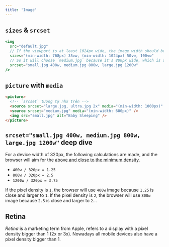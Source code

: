 ```yaml
---
title: 'Image'
---
```


## `sizes` & `srcset`

```jsx
<img
  src="default.jpg"
  // If the viewport is at least 1024px wide, the image width should be *above and close* to 50vw (512px)...
  sizes="(min-width: 768px) 35vw, (min-width: 1024px) 50vw, 100vw"
  // So it will choose `medium.jpg` because it's 800px wide, which is above and close to 512px
  srcset="small.jpg 400w, medium.jpg 800w, large.jpg 1200w"
/>
```

## `picture` with `media`

```html
<picture>
  <!-- `srcset` tương tự như trên -->
  <source srcset="large.jpg, ultra.jpg 2x" media="(min-width: 1000px)" />
  <source srcset="medium.jpg" media="(min-width: 600px)" />
  <img src="small.jpg" alt="Baby Sleeping" />
</picture>
```

## `srcset="small.jpg 400w, medium.jpg 800w, large.jpg 1200w"` deep dive

For a device width of 320px, the following calculations are made, and the browser will aim for the <u>above and close to the minimum density</u>.

- `400w / 320px = 1.25`
- `800w / 320px = 2.5`
- `1200w / 320px = 3.75`

If the pixel density is `1`, the browser will use `400w` image because `1.25` is close and larger to `1`.
If the pixel density is `2`, the browser will use `800w` image because `2.5` is close and larger to `2`...

## Retina

_Retina_ is a marketing term from Apple, refers to a display with a pixel density bigger than 1 (2x or 3x). Nowadays all mobile devices also have a pixel density bigger than 1.
